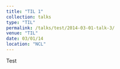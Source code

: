 ```yaml
---
title: "TIL 1"
collection: talks
type: "TIL"
permalink: /talks/test/2014-03-01-talk-3/
venue: "TIL"
date: 03/01/14                    
location: "NCL"
---
```


Test
